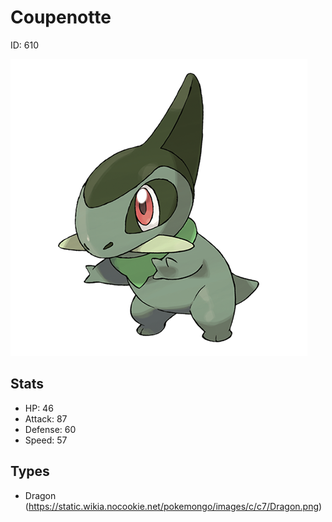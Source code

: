 # Coupenotte


ID: 610

![](https://raw.githubusercontent.com/PokeAPI/sprites/master/sprites/pokemon/other/official-artwork/610.png "Coupenotte")

## Stats


 - HP: 46
 - Attack: 87
 - Defense: 60
 - Speed: 57

## Types


 - Dragon (https://static.wikia.nocookie.net/pokemongo/images/c/c7/Dragon.png)
